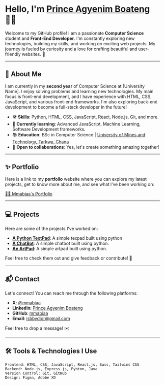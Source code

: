 # Hello, I'm [Prince Agyenim Boateng](https://github.com/mmabiaa) 👨‍💻

Welcome to my GitHub profile! I am a passionate **Computer Science** student and **Front-End Developer**. I'm constantly exploring new technologies, building my skills, and working on exciting web projects. My journey is fueled by curiosity and a love for crafting beautiful and user-friendly websites. 🚀

---

## 🚀 About Me

I am currently in my **second year** of Computer Science at [University Name]. I enjoy solving problems and learning new technologies. My main focus is front-end development, and I have experience with HTML, CSS, JavaScript, and various front-end frameworks. I'm also exploring back-end development to become a full-stack developer in the future!

- 🛠️ **Skills**: Python, HTML, CSS, JavaScript, React, Node.js, Git, and more.
- 🎯 **Currently learning**: Advanced JavaScript, Machine Learning, Software Development frameworks.
- 📚 **Education**: BSc in Computer Science | [University of Mines and Technology, Tarkwa, Ghana](https://umat.edu.gh)
- 💬 **Open to collaborations**: Yes, let's create something amazing together!

---

## ✨ Portfolio

Here is a link to my **portfolio** website where you can explore my latest projects, get to know more about me, and see what I've been working on:

[👨‍💻 Mmabiaa's Portfolio](https://my-portfolio-website-ten-plum.vercel.app/)

---

## 💻 Projects

Here are some of the projects I've worked on:

- **[A Python TextPad](https://github.com/mmabiaa/textpad)**: A simple texpad built using python
- **[A ChatBot](https://github.com/mmabiaa/chatbot)**: A simple chatbot built using python.
- **[An ArtPad](https://github.com/mmabiaa/artpad)**: A simple artpad built using python.

Feel free to check them out and give feedback or contribute! 🎉

---

## 📬 Contact

Let's connect! You can reach me through the following platforms:

- **X**: [@mmabiaa](https://x.com/mmabiaa)
- **LinkedIn**: [Prince Agyenim Boateng](https://www.linkedin.com/in/prince-agyenim-boateng-73a3b9313/)
- **GitHub**: [mmabiaa](https://github.com/mmabiaa)
- **Email**: [isbbydior@gmail.com](mailto:isbbydior@gmail.com)

Feel free to drop a message! ✉️

---

## 🛠️ Tools & Technologies I Use

```plaintext
Frontend: HTML, CSS, JavaScript, React.js, Sass, Tailwind CSS
Backend: Node.js, Express.js, Pyhton, Java
Version Control: Git, GitHub
Design: Figma, Adobe XD
